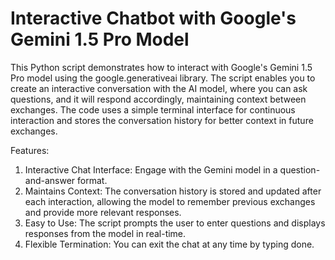 # Interactive Chatbot with Google's Gemini 1.5 Pro Model

This Python script demonstrates how to interact with Google's Gemini 1.5 Pro model using the google.generativeai library. The script enables you to create an interactive conversation with the AI model, where you can ask questions, and it will respond accordingly, maintaining context between exchanges. The code uses a simple terminal interface for continuous interaction and stores the conversation history for better context in future exchanges.

Features:
1. Interactive Chat Interface: Engage with the Gemini model in a question-and-answer format.
2. Maintains Context: The conversation history is stored and updated after each interaction, allowing the model to remember previous exchanges and provide more relevant responses.
3. Easy to Use: The script prompts the user to enter questions and displays responses from the model in real-time.
4. Flexible Termination: You can exit the chat at any time by typing done.
